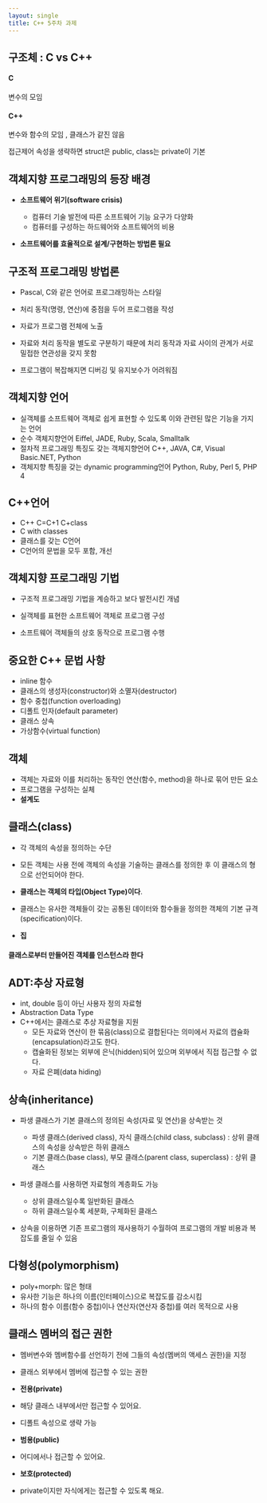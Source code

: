 ```yaml
---
layout: single
title: C++ 5주차 과제
---
```




## 구조체 : C vs C++

#### C 

변수의 모임  

#### C++  

변수와 함수의 모임 , 클래스가 같진 않음

접근제어 속성을 생략하면 struct은 public, class는 private이 기본



## 객체지향 프로그래밍의 등장 배경

- **소프트웨어 위기(software crisis)**
  - 컴퓨터 기술 발전에 따른 소프트웨어 기능 요구가 다양화
  - 컴퓨터를 구성하는 하드웨어와 소프트웨어의 비용

- **소프트웨어를 효율적으로 설계/구현하는 방법론 필요** 



## 구조적 프로그래밍 방법론

- Pascal, C와 같은 언어로 프로그래밍하는 스타일 

- 처리 동작(명령, 연산)에 중점을 두어 프로그램을 작성 

- 자료가 프로그램 전체에 노출 

- 자료와 처리 동작을 별도로 구분하기 때문에 처리 동작과 자료 사이의 관계가 서로 밀접한 연관성을 갖지 못함 

- 프로그램이 복잡해지면 디버깅 및 유지보수가 어려워짐



## 객체지향 언어

- 실객체를 소프트웨어 객체로 쉽게 표현할 수 있도록 이와 관련된 많은 기능을
  가지는 언어
- 순수 객체지향언어
   Eiffel, JADE, Ruby, Scala, Smalltalk
- 절차적 프로그래밍 특징도 갖는 객체지향언어
   C++, JAVA, C#, Visual Basic.NET, Python
- 객체지향 특징을 갖는 dynamic programming언어
   Python, Ruby, Perl 5, PHP 4



## C++언어

- C++ C=C+1 C+class
-  C with classes
-  클래스를 갖는 C언어
-  C언어의 문법을 모두 포함, 개선



## 객체지향 프로그래밍 기법

- 구조적 프로그래밍 기법을 계승하고 보다 발전시킨 개념

- 실객체를 표현한 소프트웨어 객체로 프로그램 구성

- 소프트웨어 객체들의 상호 동작으로 프로그램 수행



## 중요한 C++ 문법 사항

- inline 함수
-  클래스의 생성자(constructor)와 소멸자(destructor)
- 함수 중첩(function overloading)
- 디폴트 인자(default parameter)
-  클래스 상속
- 가상함수(virtual function)



## 객체

- 객체는 자료와 이를 처리하는 동작인 연산(함수, method)을 하나로 묶어 만든 요소
-  프로그램을 구성하는 실체
- **설계도**



## 클래스(class)

- 각 객체의 속성을 정의하는 수단
-  모든 객체는 사용 전에 객체의 속성을 기술하는 클래스를 정의한 후 이 클래스의
  형으로 선언되어야 한다.

- **클래스는 객체의 타입(Object Type)이다**.
-  클래스는 유사한 객체들이 갖는 공통된 데이터와 함수들을 정의한 객체의 기본
  규격(specification)이다.
- **집**

####  클래스로부터 만들어진 객체를 인스턴스라 한다



## ADT:추상 자료형

- int, double 등이 아닌 사용자 정의 자료형
- Abstraction Data Type
- C++에서는 클래스로 추상 자료형을 지원
  - 모든 자료와 연산이 한 묶음(class)으로 결합된다는 의미에서 자료의 캡슐화(encapsulation)라고도 한다. 
  -  캡슐화된 정보는 외부에 은닉(hidden)되어 있으며 외부에서 직접 접근할 수 없다. 
  - 자료 은폐(data hiding)



## 상속(inheritance)

- 파생 클래스가 기본 클래스의 정의된 속성(자료 및 연산)을 상속받는 것
  -  파생 클래스(derived class), 자식 클래스(child class, subclass) : 상위 클래스의 속성을 상속받은 하위 클래스 
  -  기본 클래스(base class), 부모 클래스(parent class, superclass) : 상위 클래스

- 파생 클래스를 사용하면 자료형의 계층화도 가능
  - 상위 클래스일수록 일반화된 클래스 
  - 하위 클래스일수록 세분화, 구체화된 클래스
- 상속을 이용하면 기존 프로그램의 재사용하기 수월하여 프로그램의 개발 비용과 복잡도를 줄일 수 있음



## 다형성(polymorphism)

- poly+morph: 많은 형태
-  유사한 기능은 하나의 이름(인터페이스)으로 복잡도를 감소시킴
-  하나의 함수 이름(함수 중첩)이나 연산자(연산자 중첩)를 여러 목적으로 사용



## 클래스 멤버의 접근 권한

- 멤버변수와 멤버함수를 선언하기 전에 그들의 속성(멤버의 액세스
  권한)을 지정

- 클래스 외부에서 멤버에 접근할 수 있는 권한
-  **전용(private)**
  - 해당 클래스 내부에서만 접근할 수 있어요.
  -  디폴트 속성으로 생략 가능
-  **범용(public)**
  - 어디에서나 접근할 수 있어요.
-  **보호(protected)**
  - private이지만 자식에게는 접근할 수 있도록 해요.